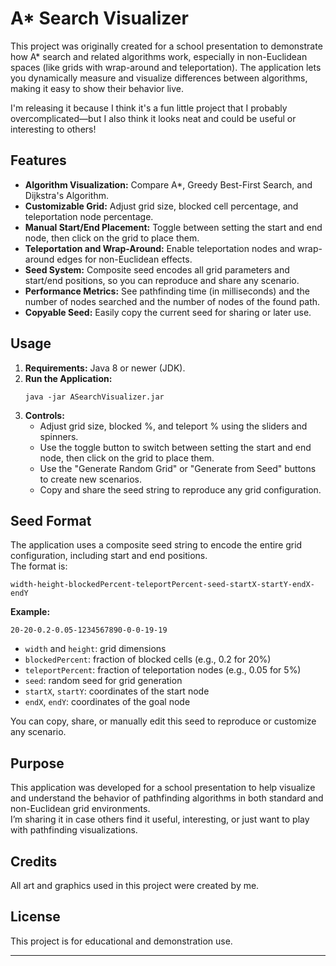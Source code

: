 # A* Search Visualizer

This project was originally created for a school presentation to demonstrate how A* search and related algorithms work, especially in non-Euclidean spaces (like grids with wrap-around and teleportation). The application lets you dynamically measure and visualize differences between algorithms, making it easy to show their behavior live.

I'm releasing it because I think it's a fun little project that I probably overcomplicated—but I also think it looks neat and could be useful or interesting to others!

## Features

- **Algorithm Visualization:** Compare A*, Greedy Best-First Search, and Dijkstra's Algorithm.
- **Customizable Grid:** Adjust grid size, blocked cell percentage, and teleportation node percentage.
- **Manual Start/End Placement:** Toggle between setting the start and end node, then click on the grid to place them.
- **Teleportation and Wrap-Around:** Enable teleportation nodes and wrap-around edges for non-Euclidean effects.
- **Seed System:** Composite seed encodes all grid parameters and start/end positions, so you can reproduce and share any scenario.
- **Performance Metrics:** See pathfinding time (in milliseconds) and the number of nodes searched and the number of nodes of the found path.
- **Copyable Seed:** Easily copy the current seed for sharing or later use.

## Usage

1. **Requirements:** Java 8 or newer (JDK).
2. **Run the Application:**  
   ```
   java -jar ASearchVisualizer.jar
   ```
3. **Controls:**
   - Adjust grid size, blocked %, and teleport % using the sliders and spinners.
   - Use the toggle button to switch between setting the start and end node, then click on the grid to place them.
   - Use the "Generate Random Grid" or "Generate from Seed" buttons to create new scenarios.
   - Copy and share the seed string to reproduce any grid configuration.

## Seed Format

The application uses a composite seed string to encode the entire grid configuration, including start and end positions.  
The format is:

```
width-height-blockedPercent-teleportPercent-seed-startX-startY-endX-endY
```

**Example:**
```
20-20-0.2-0.05-1234567890-0-0-19-19
```
- `width` and `height`: grid dimensions
- `blockedPercent`: fraction of blocked cells (e.g., 0.2 for 20%)
- `teleportPercent`: fraction of teleportation nodes (e.g., 0.05 for 5%)
- `seed`: random seed for grid generation
- `startX`, `startY`: coordinates of the start node
- `endX`, `endY`: coordinates of the goal node

You can copy, share, or manually edit this seed to reproduce or customize any scenario.

## Purpose

This application was developed for a school presentation to help visualize and understand the behavior of pathfinding algorithms in both standard and non-Euclidean grid environments.  
I’m sharing it in case others find it useful, interesting, or just want to play with pathfinding visualizations.

## Credits

All art and graphics used in this project were created by me.

## License

This project is for educational and demonstration use.

---